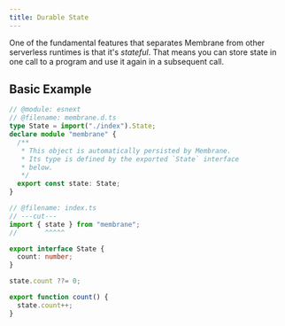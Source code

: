 ```yaml
---
title: Durable State
---
```


One of the fundamental features that separates Membrane from other serverless runtimes is that it's _stateful_. That means you can store state in one call to a program and use it again in a subsequent call.

## Basic Example

```ts twoslash
// @module: esnext
// @filename: membrane.d.ts
type State = import("./index").State;
declare module "membrane" {
  /**
   * This object is automatically persisted by Membrane.
   * Its type is defined by the exported `State` interface
   * below.
   */
  export const state: State;
}

// @filename: index.ts
// ---cut---
import { state } from "membrane";
//       ^^^^^

export interface State {
  count: number;
}

state.count ??= 0;

export function count() {
  state.count++;
}
```
